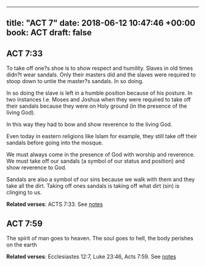 
---
title: "ACT 7"
date: 2018-06-12 10:47:46 +00:00
book: ACT
draft: false
---

## ACT 7:33

To take off one?s shoe is to show respect and humility. Slaves in old times didn?t wear sandals. Only their masters did and the slaves were required to stoop down to untie the master?s sandals. In so doing.

In so doing the slave is left in a humble position because of his posture. In two instances I.e. Moses and Joshua when they were required to take off their sandals because they were on Holy ground (in the presence of the living God).

In this way they had to bow and show reverence to the living God.

Even today in eastern religions like Islam for example, they still take off their sandals before going into the mosque.

We must always come in the presence of God with worship and reverence. We must take off our sandals (a symbol of our status and position) and show reverence to God.

Sandals are also a symbol of our sins because we walk with them and they take all the dirt. Taking off ones sandals is taking off what dirt (sin) is clinging to us.

**Related verses**: ACTS 7:33. See [notes](https://my.bible.com/notes/2920447459195609258)


## ACT 7:59

The spirit of man goes to heaven. The soul goes to hell, the body perishes on the earth

**Related verses**: Ecclesiastes 12:7, Luke 23:46, Acts 7:59. See [notes](https://my.bible.com/notes/3540093865959350453)

